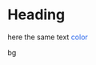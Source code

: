 # Heading 

here the same text <span style="color: rgb(37, 99, 235);">color</span>

<mark data-color="var(--novel-highlight-green)" style="background-color: var(--novel-highlight-green); color: inherit;">bg</mark>
